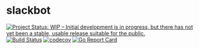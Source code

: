 # slackbot

[![Project Status: WIP – Initial development is in progress, but there has not yet been a stable, usable release suitable for the public.](https://www.repostatus.org/badges/latest/wip.svg)](https://www.repostatus.org/#wip)
[![Build Status](https://travis-ci.com/sjansen/slackbot.svg?branch=master)](https://travis-ci.com/sjansen/slackbot)
[![codecov](https://codecov.io/gh/sjansen/slackbot/branch/master/graph/badge.svg)](https://codecov.io/gh/sjansen/slackbot)
[![Go Report Card](https://goreportcard.com/badge/github.com/sjansen/slackbot)](https://goreportcard.com/report/github.com/sjansen/slackbot)
